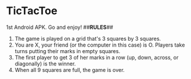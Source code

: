 # TicTacToe
1st Android APK. Go and enjoy!
##__RULES__##
1) The game is played on a grid that's 3 squares by 3 squares.
2) You are X, your friend (or the computer in this case) is O. Players take turns putting their marks in empty squares.
3) The first player to get 3 of her marks in a row (up, down, across, or diagonally) is the winner.
4) When all 9 squares are full, the game is over.
